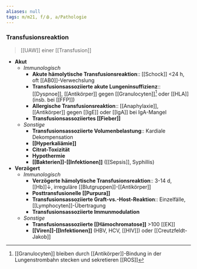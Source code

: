 ```yaml
---
aliases: null
tags: m/m21, f/🩸, a/Pathologie
---
```

### Transfusionsreaktion
> [[UAW]] einer [[Transfusion]]
- **Akut**
	- *Immunologisch*
		- **Akute hämolytische Transfusionsreaktion**:: [[Schock]] <24 h, oft [[AB0]]-Verwechslung
		- **Transfusionsassoziierte akute Lungeninsuffizienz**:: [[Dyspnoe]], [[Antikörper]] gegen [[Granulocyten]][^1] oder [[HLA]] (insb. bei [[FFP]])
		- **Allergische Transfusionsreaktion**:: [[Anaphylaxie]], [[Antikörper]] gegen [[IgE]] oder [[IgA]] bei IgA-Mangel
		- **Transfusionsassoziiertes [[Fieber]]**
	- *Sonstige*
		- **Transfusionsassoziierte Volumenbelastung**:: Kardiale Dekompensation
		- **[[Hyperkaliämie]]**
		- **Citrat-Toxizität**
		- **Hypothermie**
		- **[[Bakterien]]-[[Infektionen]]** ([[Sepsis]], Syphillis)
- **Verzögert**
	- *Immunologisch*
		- **Verzögerte hämolytische Transfusionsreaktion**:: 3-14 d, [[Hb]]↓, irreguläre [[Blutgruppen]]-[[Antikörper]]
		- **Posttransfusionelle [[Purpura]]**
		- **Transfusionsassoziierte Graft-vs.-Host-Reaktion**:: Einzelfälle, [[Lymphocyten]]-Übertragung
		- **Transfusionsassoziierte Immunmodulation**
	- *Sonstige*
		- **Transfusionsassoziierte [[Hämochromatose]]** >100 [[EK]]
		- **[[Viren]]-[[Infektionen]]** (HBV, HCV, [[HIV]]) oder [[Creutzfeldt-Jakob]]

[^1]: [[Granulocyten]] bleiben durch [[Antikörper]]-Bindung in der Lungenstrombahn stecken und sekretieren [[ROS]]
